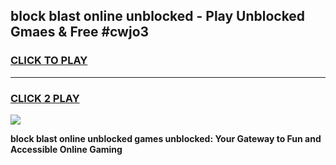 
## block blast online unblocked - Play Unblocked Gmaes & Free #cwjo3
<h3>
<a href="https://news.freeplayer.one?title=block_blast_online_unblocked&ref=24F">CLICK TO PLAY</a></h3>
<hr>

<h3>
<a href="https://news.freeplayer.one?title=block_blast_online_unblocked&ref=24F">CLICK 2 PLAY</a>
  
</h3>

<a href="https://news.freeplayer.one?title=block_blast_online_unblocked&ref=24F/"><img src="https://clearcache.store/games.png"></a>


**block blast online unblocked games unblocked: Your Gateway to Fun and Accessible Online Gaming**
